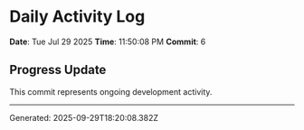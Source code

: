# Daily Activity Log

**Date**: Tue Jul 29 2025
**Time**: 11:50:08 PM
**Commit**: 6

## Progress Update

This commit represents ongoing development activity.

---
Generated: 2025-09-29T18:20:08.382Z

